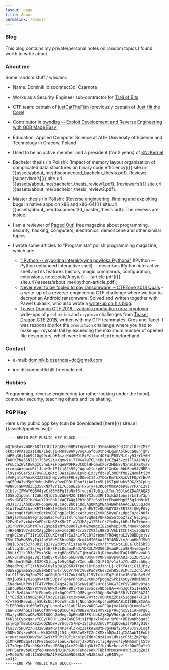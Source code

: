 ```yaml
---
layout: page
title: About
permalink: /about/
---
```


### Blog

This blog contains my private/personal notes on random topics I found worth to write about.

### About me

Some random stuff / whoami:

* Name: Dominik 'disconnect3d' Czarnota

* Works as a Security Engineer sub-contractor for [Trail of Bits](https://www.trailofbits.com/)

* CTF team: captain of [justCatTheFish](https://ctftime.org/team/33893) (previously captain of [Just Hit the Core](https://ctftime.org/team/13830))

* Contributor in [pwndbg -- Exploit Development and Reverse Engineering with GDB Made Easy](https://github.com/pwndbg/pwndbg)

* Education: Applied Computer Science at AGH University of Science and Technology in Cracow, Poland

* Used to be an active member and a president (for 2 years) of [KNI Kernel](http://kernel.fis.agh.edu.pl/)

* Bachelor thesis (in Polish): [Impact of memory layout organization of complicated data structures on binary code efficiency]({{ site.url }}assets/about_me/disconnected_bachelor_thesis.pdf). Reviews: [supervisor’s]({{ site.url }}assets/about_me/bachelor_thesis_review1.pdf), [reviewer’s]({{ site.url }}assets/about_me/bachelor_thesis_review2.pdf).

* Master thesis (in Polish): [Reverse engineering, finding and exploiting bugs in native apps on x86 and x86-64]({{ site.url }}assets/about_me/disconnect3d_master_thesis.pdf). The reviews are inside.

* I am a reviewer of [Paged Out!](https://pagedout.institute/) free magazine about programming, security, hacking, computers, electronics, demoscene and other similar topics.

* I wrote some articles to "Programista" polish programming magazine, which are:
  * ["IPython -- wygodna interaktywna powłoka Pythona"](https://programistamag.pl/ipython-wygodna-interaktywna-powloka-pythona/) (IPython -- Python enhanced interactive shell) -- describes IPython interactive shell and its features (history, magic commands, configuration, extensions, notebook/Jupyter) -- [article pdf]({{ site.url}}assets/about_me/ipython-article.pdf);
  * [Never ever to be fooled to pay ransomware! – CTFZone 2018 Quals](https://programistamag.pl/programista-7-2018-74/) - a write-up of a reverse-engineering CTF challenge where we had to decrypt an Android ransomware. Solved and written together with Paweł Łukasik, who also wrote a [write-up on his blog](https://ctfs.ghost.io/never-ever-be-fooled-to-pay-ransomware-ctfzone2018/).
  * [Teaser Dragon CTF 2018 - zadania production oraz cryptovm](https://programistamag.pl/programista-8-2018-75/) - write-ups of `production` and `cryptovm` challenges from [Teaser Dragon CTF 2018](https://ctftime.org/event/648), written with my CTF teammates: Gros and Tacet. I was responsible for the `production` challenge where you had to make `open` syscall fail by exceeding the maximum number of opened file descriptors, which were limited by `rlimit` beforehand.

### Contact

* e-mail: dominik.b.czarnota+dc@gmail.com

* irc: disconnect3d @ freenode.net

### Hobbies

Programming, reverse engineering (or rather looking under the hood), computer security, teaching others and ice skating.

### PGP Key

Here's my public pgp key (can be downloaded [here]({{ site.url }}assets/pgpkey.asc)):

```
-----BEGIN PGP PUBLIC KEY BLOCK-----

mQINBFovvWUBEADf1X3LhfzgXEuORBMYTepmHIXXJD5Fms68yznB33h2l8rE2M7P
ok03r9mAzuza1idB/Lbquj0HRKa08AkyVogXuGfc0UtnoHLgwnAblN6caQEnjghv
ddPEq36j1bh9C1OgO9cdbDFAszrKW4GWDtEiP/lue/4OEWtPD5VNiCry53/YL+6H
TAUPKPNa5SNT13j7S5vS2i+Xqmw7e+77WGa7w7CLnKBuiVCZg43/zx1FlXAeRNIy
kPnLCnZWvt8wKgzCvhwL+EPbqeEWOFRSUCODlHFcmwkX6r2HbN8vNxn9ihXEXyaS
rrcmb4W+gocwRilJsp+3nfSlfj8Js5SyJWguw2fekp8Ct1XnKqn0bU6eu9AVNRPb
/l9ys45CaY5/I79vR81QRtqFDWzaEHwUipvbHIx3yfdt/9l3U6hfMD2ZQomltjZW
5VeRjmtsPAAxKX3Z2SSIhHpveV5EFRL+y0OweI14uJYQGrRmTbXRzbVIFQpYfEuW
hgG5DdA3vH5pKNmhuUsBWz/DveDRBtJDbnfijAeIro5LjkSIpWUwkv5QX/XBCpLq
W9Nw5TaNWUdZLg35VxNXfVr1L/G36UEZaTFxGTy+a3DQeYMmKAoeDyE7rPXhi2Vs
D1blvjIFWwY6QBV4jeKj8EMBPg1foNmf5fvujWjTo6ipqlTmjY6Jtw6ZDwARAQAB
tD5Eb21pbmlrICdEaXNjb25uZWN0M2QnIEN6YXJub3RhIDxkb21pbmlrLmIuY3ph
cm5vdGFAZ21haWwuY29tPokCVAQTAQgAPhYhBEfcSsVI+tEbuWMqpS55qJcM0tWl
BQJaL71lAhsDBQkFo5qABQsJCAcCBhUICQoLAgQWAgMBAh4BAheAAAoJEC55qJcM
0tWlTewQALhxdKET1khHk1XG5y5Jt2xEJplFhPkTCvDUNAUYGZx8RIZ5fQWyPGiy
EXuoroq0tfaMHczOdtkvOBEhgp2clhScx4tXuozzZcVkR58yuF+LdpqFu/o7N0f+
dE8jlvmCmi6VegT3pGaGZCM5f1iTRlrGhon4vq9m1VQFXGn5ntDGZfiZjGlJpvg3
52EvH1e2vxhA+KuPDcfKqBZ+K5n7TiaVQJH8jw1ZRlcCkCYoRxythRc1FoT+hnxg
LDirRvPnQKSMtWTvYEgypaizNYUbuR0lLR+M2memgzIEZoehKp3KMLrNookhSDom
J4HX6NEIU7vJBDXAjg28GzmB+zC62BOF2raS7ZVS3x9B3QlVhb1TChfK1y3qQWT2
nrgNCCsnvTT3Ir1GQ7ECuXQ+xdTrEw3kLvTQL0YJrbxmFYR84graL2V0OBDgejvV
TSvL7DaMwS5VyTq1JnV10oMCShswDQXnNco4AMI06hofEBY45NViv/nuoHK9JSkO
R8gjC5/ec527n08i5IgI+y2dUtynlistas7KyRo72xX/jjYViwbX1BLaTCbi5h55
iaLlcqtNLnT3zj+gltmE/EF3LDqauxRaOzYDK3LAWU50L0vaWRLzo9BNmveGqv4o
/BVLiK1lkJR3pEPv+8KNLuqtqB8pKFVB/TjMraC4kBjDkbasBqHTuQINBFovvWUB
EACxSTsM2sgeJ8qlTqHbv/tSlboFS6LHVUErOmyPrP0PvnavpVKADZF613DPiiXB
sMHnUmn1UDWhpI52QXGjLpy1e5yGNqQzYXmLnd0a2QtFlQ/v1xSu/CbuU2zcAUgq
BhqqdPrQuYT2XtNiwGlOyls0a1pD68XTYper1krRouJYhjLj+cTKf4sKiG1iJPzy
QUW8EgpvmbaSqxZEiMbDthwl/lQCVr/M7zV6BPwd9X6e72oh8S39IMucIZqnilRH
lulC1I+WvRq7em79JaWC0qlQiY1lZoktddIgf19VTc1cNTq2j0fneJBnY8eRv9tW
nN9jG85HIyn2oq9V4tdP5OpsvTg4arDhbDSZvXURpfpogWZ5PbIXsUyV8dMihUSt
LlNedAyLKPUVjTF4TVfbmG04qz42HWIlSrNwIuB5kUr8jSOKw7ZrF9VGOHhv8YAo
2uDtu9UdXXNW78tY90/6WxfokRR/B8lPtaklSvad2v8DpsQA++HhJgOt5I1+EG8A
CkfZLBz04hulE9tENunSpjfr6gO9VITcQMBvqy+X3DQpoNo24hS3RiVIC893AZJJ
ijYEEdZOYiNmOZjRGjl9dy0sEpE+zxJwb4AD74Ytc/oCHt0ZZ0aX5Iggpe7kFIDl
K/+70D4RevobujASU8cUbJPD/o9nc3kfjNbqhGcHaRpl4wARAQABiQI8BBgBCAAm
FiEER9xKxUj60Ru5YyqlLnmolwzS1aUFAlovvWUCGwwFCQWjmoAACgkQLnmolwzS
1aWF2xAAhGLsleeCofQmnw9oBxD0jAiVW9B2w7n21RmVxIp79ughc5SI1AFmVg8L
MSa/y4EKDzuORv9XDI8OQn7mMegcGpRNu5BZFKtUbkZjKQpV9dxqbtQluMlrzeNM
f6KlpiCybxganvYEEyCUCHHL2o4ZWKE5MjsjfMp+xly64y+9f0n+BBIwnDh6gatJ
ZsjwqbfmBuCdXS2x6QZND8+3rhc67S7NZ+ISjIFZU3nCvPYzgDGwE3sP5RayU10/
fCu3V75HUPz/uH32wuBa4R/jmPZ+Hl3kwzZatkAZmOtH8gyHaf25tC4S7xY0iogf
KDDM/OCykvAPQlirWx0XGBIj154hjV8RJo9XFCZnCKMXxhDOmJtqIXAAubT1EuU3
4jnNrjxemO3KwVSwSSw9YrTRPjlQFiVcajp9Td8r8NzAIusldksscF3iiZm2YQpC
giMhK9RDBqo4z1PFEzhopo/soWLk/Ed97jJkQMzY71TigHgvyo4iyNMaSshjC5t9
/L7xOepcAEAtb0KuXxFxsd0R8gjAcv29eOUtq3k1+ZfU/dkzkecvt9z00uFDoYtQ
bVPPSePKvbu0Xgfq6HHvwajNJjRh6JubF6Mo7onkPTBblMPDosM4HYPj19ZgZn3T
i+Md0w7bheDt1CA5M3MWA1X0KzSm9NQEBL2hwNJBJhchvpR4OVg=
=aJj2
-----END PGP PUBLIC KEY BLOCK-----
```
